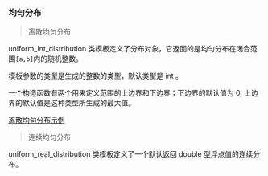 
### 均匀分布

> 离散均匀分布

uniform_int_distribution 类模板定义了分布对象，它返回的是均匀分布在闭合范围`[a,b]`内的随机整数。

模板参数的类型是生成的整数的类型，默认类型是 int 。

一个构造函数有两个用来定义范围的上边界和下边界；下边界的默认值为 0, 上边界的默认值是这种类型所生成的最大值。

[离散均匀分布示例](01_random/04_uniform_int_distribution.cpp)


> 连续均匀分布

uniform_real_distribution 类模板定义了一个默认返回 double 型浮点值的连续分布。